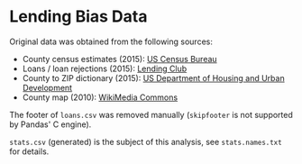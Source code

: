 Lending Bias Data
=================

Original data was obtained from the following sources:

* County census estimates (2015): [US Census Bureau](https://www2.census.gov/programs-surveys/popest/datasets/2010-2015/counties/asrh/)
* Loans / loan rejections (2015): [Lending Club](https://www.lendingclub.com/info/download-data.action)
* County to ZIP dictionary (2015): [US Department of Housing and Urban Development](https://www.huduser.gov/portal/datasets/usps_crosswalk.html)
* County map (2010): [WikiMedia Commons](https://commons.wikimedia.org/wiki/File:Usa_counties_large.svg)

The footer of `loans.csv` was removed manually (`skipfooter` is not supported by Pandas' C engine).

`stats.csv` (generated) is the subject of this analysis, see `stats.names.txt` for details.
